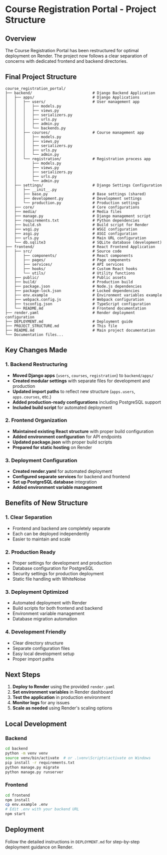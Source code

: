 # Course Registration Portal - Project Structure

## Overview

The Course Registration Portal has been restructured for optimal deployment on Render. The project now follows a clear separation of concerns with dedicated frontend and backend directories.

## Final Project Structure

```
course_registration_portal/
├── backend/                           # Django Backend Application
│   ├── apps/                          # Django Applications
│   │   ├── users/                     # User management app
│   │   │   ├── models.py
│   │   │   ├── views.py
│   │   │   ├── serializers.py
│   │   │   ├── urls.py
│   │   │   ├── admin.py
│   │   │   └── backends.py
│   │   ├── courses/                   # Course management app
│   │   │   ├── models.py
│   │   │   ├── views.py
│   │   │   ├── serializers.py
│   │   │   ├── urls.py
│   │   │   └── admin.py
│   │   └── registration/              # Registration process app
│   │       ├── models.py
│   │       ├── views.py
│   │       ├── serializers.py
│   │       ├── urls.py
│   │       └── admin.py
│   ├── settings/                      # Django Settings Configuration
│   │   ├── __init__.py
│   │   ├── base.py                    # Base settings (shared)
│   │   ├── development.py             # Development settings
│   │   └── production.py              # Production settings
│   ├── core/                          # Core configurations
│   ├── media/                         # Media files
│   ├── manage.py                      # Django management script
│   ├── requirements.txt               # Python dependencies
│   ├── build.sh                       # Build script for Render
│   ├── wsgi.py                        # WSGI configuration
│   ├── asgi.py                        # ASGI configuration
│   ├── urls.py                        # Main URL configuration
│   └── db.sqlite3                     # SQLite database (development)
├── frontend/                          # React Frontend Application
│   ├── src/                           # Source code
│   │   ├── components/                # React components
│   │   ├── pages/                     # Page components
│   │   ├── services/                  # API services
│   │   ├── hooks/                     # Custom React hooks
│   │   └── utils/                     # Utility functions
│   ├── public/                        # Public assets
│   ├── build/                         # Production build
│   ├── package.json                   # Node.js dependencies
│   ├── package-lock.json              # Locked dependencies
│   ├── env.example                    # Environment variables example
│   ├── webpack.config.js              # Webpack configuration
│   ├── tsconfig.json                  # TypeScript configuration
│   └── README.md                      # Frontend documentation
├── render.yaml                        # Render deployment configuration
├── DEPLOYMENT.md                      # Deployment guide
├── PROJECT_STRUCTURE.md               # This file
├── README.md                          # Main project documentation
└── Documentation files...
```

## Key Changes Made

### 1. Backend Restructuring
- **Moved Django apps** (`users`, `courses`, `registration`) to `backend/apps/`
- **Created modular settings** with separate files for development and production
- **Updated import paths** to reflect new structure (`apps.users`, `apps.courses`, etc.)
- **Added production-ready configurations** including PostgreSQL support
- **Included build script** for automated deployment

### 2. Frontend Organization
- **Maintained existing React structure** with proper build configuration
- **Added environment configuration** for API endpoints
- **Updated package.json** with proper build scripts
- **Prepared for static hosting** on Render

### 3. Deployment Configuration
- **Created render.yaml** for automated deployment
- **Configured separate services** for backend and frontend
- **Set up PostgreSQL database** integration
- **Added environment variable management**

## Benefits of New Structure

### 1. Clear Separation
- Frontend and backend are completely separate
- Each can be deployed independently
- Easier to maintain and scale

### 2. Production Ready
- Proper settings for development and production
- Database configuration for PostgreSQL
- Security settings for production deployment
- Static file handling with WhiteNoise

### 3. Deployment Optimized
- Automated deployment with Render
- Build scripts for both frontend and backend
- Environment variable management
- Database migration automation

### 4. Development Friendly
- Clear directory structure
- Separate configuration files
- Easy local development setup
- Proper import paths

## Next Steps

1. **Deploy to Render** using the provided `render.yaml`
2. **Set environment variables** in Render dashboard
3. **Test the application** in production environment
4. **Monitor logs** for any issues
5. **Scale as needed** using Render's scaling options

## Local Development

### Backend
```bash
cd backend
python -m venv venv
source venv/bin/activate  # or .\venv\Scripts\activate on Windows
pip install -r requirements.txt
python manage.py migrate
python manage.py runserver
```

### Frontend
```bash
cd frontend
npm install
cp env.example .env
# Edit .env with your backend URL
npm start
```

## Deployment

Follow the detailed instructions in `DEPLOYMENT.md` for step-by-step deployment guidance on Render. 